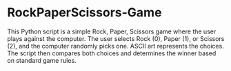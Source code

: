 # RockPaperScissors-Game
This Python script is a simple Rock, Paper, Scissors game where the user plays against the computer. The user selects Rock (0), Paper (1), or Scissors (2), and the computer randomly picks one. ASCII art represents the choices. The script then compares both choices and determines the winner based on standard game rules. 
